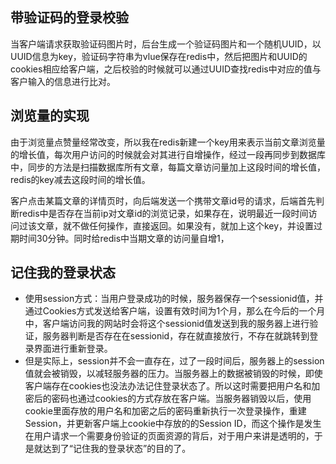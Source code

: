 ## 带验证码的登录校验

当客户端请求获取验证码图片时，后台生成一个验证码图片和一个随机UUID，以UUID信息为key，验证码字符串为vlue保存在redis中，然后把图片和UUID的cookies相应给客户端，之后校验的时候就可以通过UUID查找redis中对应的值与客户输入的信息进行比对。

## 浏览量的实现

由于浏览量点赞量经常改变，所以我在redis新建一个key用来表示当前文章浏览量的增长值，每次用户访问的时候就会对其进行自增操作，经过一段再同步到数据库中，同步的方法是扫描数据库所有文章，每篇文章访问量加上这段时间的增长值，redis的key减去这段时间的增长值。

客户点击某篇文章的详情页时，向后端发送一个携带文章id号的请求，后端首先判断redis中是否存在当前ip对文章id的浏览记录，如果存在，说明最近一段时间访问过该文章，就不做任何操作，直接返回。如果没有，就加上这个key，并设置过期时间30分钟。同时给redis中当期文章的访问量自增1，

## 记住我的登录状态

* 使用session方式：当用户登录成功的时候，服务器保存一个sessionid值，并通过Cookies方式发送给客户端，设置有效时间为1个月，那么在今后的一个月中，客户端访问我的网站时会将这个sessionid值发送到我的服务器上进行验证，服务器判断是否存在在sessionid，存在就直接放行，不存在就跳转到登录界面进行重新登录。
* 但是实际上，session并不会一直存在，过了一段时间后，服务器上的session值就会被销毁，以减轻服务器的压力。当服务器上的数据被销毁的时候，即使客户端存在cookies也没法办法记住登录状态了。所以这时需要把用户名和加密后的密码也通过cookies的方式存放在客户端。当服务器销毁以后，使用cookie里面存放的用户名和加密之后的密码重新执行一次登录操作，重建Session，并更新客户端上cookie中存放的的Session ID，而这个操作是发生在用户请求一个需要身份验证的页面资源的背后，对于用户来讲是透明的，于是就达到了“记住我的登录状态”的目的了。